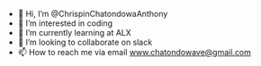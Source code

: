 - 👋 Hi, I’m @ChrispinChatondowaAnthony
- 👀 I’m interested in coding
- 🌱 I’m currently learning at ALX
- 💞️ I’m looking to collaborate on slack
- 📫 How to reach me via email www.chatondowave@gmail.com

<!---
ChrispinChatondowaAnthony/ChrispinChatondowaAnthony is a ✨ special ✨ repository because its `README.md` (this file) appears on your GitHub profile.
You can click the Preview link to take a look at your changes.
--->
